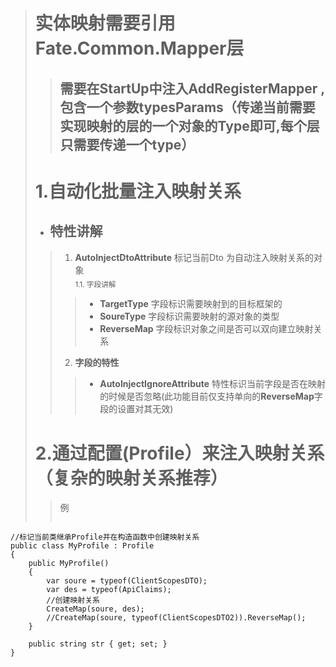 ># 实体映射需要引用Fate.Common.Mapper层
>> ## 需要在StartUp中注入AddRegisterMapper ,包含一个参数<b>typesParams</b>（传递当前需要实现映射的层的一个对象的Type即可,每个层只需要传递一个type）
># 1.自动化批量注入映射关系
>* ## 特性讲解
>>   1. <b>AutoInjectDtoAttribute</b> 标记当前Dto 为自动注入映射关系的对象  
>><sub>1.1. 字段讲解</sub>
>>>    - <b>TargetType</b> 字段标识需要映射到的目标框架的
>>>    - <b>SoureType</b> 字段标识需要映射的源对象的类型
>>>   - <b>ReverseMap</b> 字段标识对象之间是否可以双向建立映射关系
>>   2. <b>字段的特性</b>
>>>    - <b>AutoInjectIgnoreAttribute</b> 特性标识当前字段是否在映射的时候是否忽略(此功能目前仅支持单向的<b>ReverseMap</b>字段的设置对其无效)
># 2.通过配置(<b>Profile</b>）来注入映射关系（复杂的映射关系推荐）
>> 例
>> ```
    //标记当前类继承Profile并在构造函数中创建映射关系
    public class MyProfile : Profile
    {
        public MyProfile()
        {
            var soure = typeof(ClientScopesDTO);
            var des = typeof(ApiClaims);
            //创建映射关系
            CreateMap(soure, des);
            //CreateMap(soure, typeof(ClientScopesDTO2)).ReverseMap();
        }

        public string str { get; set; }
    }
>> ```